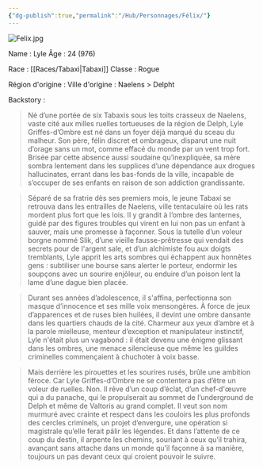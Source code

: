 ```yaml
---
{"dg-publish":true,"permalink":"/Hub/Personnages/Félix/"}
---
```


![Felix.jpg](/img/user/EXTRA/00_IMAGES/Felix.jpg)

Name : Lyle
Âge : 24 (976)

Race : [[Races/Tabaxi\|Tabaxi]]
Classe : Rogue

Région d'origine : 
Ville d'origine : Naelens > Delpht

Backstory :

> Né d’une portée de six Tabaxis sous les toits crasseux de Naelens, vaste cité aux milles ruelles tortueuses de la région de Delph, Lyle Griffes-d’Ombre est né dans un foyer déjà marqué du sceau du malheur. Son père, félin discret et ombrageux, disparut une nuit d’orage sans un mot, comme effacé du monde par un vent trop fort. Brisée par cette absence aussi soudaine qu’inexpliquée, sa mère sombra lentement dans les supplices d’une dépendance aux drogues hallucinates, errant dans les bas-fonds de la ville, incapable de s’occuper de ses enfants en raison de son addiction grandissante.

> Séparé de sa fratrie dès ses premiers mois, le jeune Tabaxi se retrouva dans les entrailles de Naelens, ville tentaculaire où les rats mordent plus fort que les lois. Il y grandit à l’ombre des lanternes, guidé par des figures troubles qui virent en lui non pas un enfant à sauver, mais une promesse à façonner. Sous la tutelle d’un voleur borgne nommé Slik, d’une vieille fausse-prêtresse qui vendait des secrets pour de l'argent sale, et d’un alchimiste fou aux doigts tremblants, Lyle apprit les arts sombres qui échappent aux honnêtes gens : subtiliser une bourse sans alerter le porteur, endormir les soupçons avec un sourire enjôleur, ou enduire d’un poison lent la lame d’une dague bien placée.

> Durant ses années d’adolescence, il s'affina, perfectionna son masque d’innocence et ses mille voix mensongères. À force de jeux d’apparences et de ruses bien huilées, il devint une ombre dansante dans les quartiers chauds de la cité. Charmeur aux yeux d’ambre et à la parole mielleuse, menteur d’exception et manipulateur instinctif, Lyle n'était plus un vagabond : il était devenu une énigme glissant dans les ombres, une menace silencieuse que même les guildes criminelles commençaient à chuchoter à voix basse.

> Mais derrière les pirouettes et les sourires rusés, brûle une ambition féroce. Car Lyle Griffes-d’Ombre ne se contentera pas d’être un voleur de ruelles. Non. Il rêve d’un coup d’éclat, d’un chef-d'œuvre qui a du panache, qui le propulserait au sommet de l’underground de Delph et même de Valtoris au grand complet. Il veut son nom murmuré avec crainte et respect dans les couloirs les plus profonds des cercles criminels, un projet d’envergure, une opération si magistrale qu’elle ferait pâlir les légendes. Et dans l’attente de ce coup du destin, il arpente les chemins, souriant à ceux qu’il trahira, avançant sans attache dans un monde qu’il façonne à sa manière, toujours un pas devant ceux qui croient pouvoir le suivre.